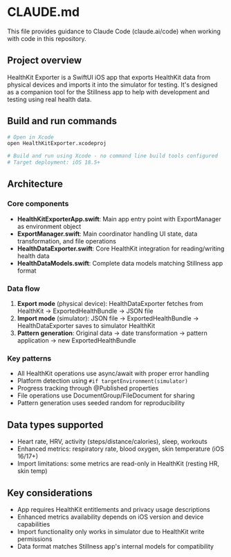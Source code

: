 # CLAUDE.md

This file provides guidance to Claude Code (claude.ai/code) when working with code in this repository.

## Project overview

HealthKit Exporter is a SwiftUI iOS app that exports HealthKit data from physical devices and imports it into the simulator for testing. It's designed as a companion tool for the Stillness app to help with development and testing using real health data.

## Build and run commands

```bash
# Open in Xcode
open HealthKitExporter.xcodeproj

# Build and run using Xcode - no command line build tools configured
# Target deployment: iOS 18.5+
```

## Architecture

### Core components

- **HealthKitExporterApp.swift**: Main app entry point with ExportManager as environment object
- **ExportManager.swift**: Main coordinator handling UI state, data transformation, and file operations
- **HealthDataExporter.swift**: Core HealthKit integration for reading/writing health data
- **HealthDataModels.swift**: Complete data models matching Stillness app format

### Data flow

1. **Export mode** (physical device): HealthDataExporter fetches from HealthKit → ExportedHealthBundle → JSON file
2. **Import mode** (simulator): JSON file → ExportedHealthBundle → HealthDataExporter saves to simulator HealthKit
3. **Pattern generation**: Original data → date transformation → pattern application → new ExportedHealthBundle

### Key patterns

- All HealthKit operations use async/await with proper error handling
- Platform detection using `#if targetEnvironment(simulator)` 
- Progress tracking through @Published properties
- File operations use DocumentGroup/FileDocument for sharing
- Pattern generation uses seeded random for reproducibility

## Data types supported

- Heart rate, HRV, activity (steps/distance/calories), sleep, workouts
- Enhanced metrics: respiratory rate, blood oxygen, skin temperature (iOS 16/17+)
- Import limitations: some metrics are read-only in HealthKit (resting HR, skin temp)

## Key considerations

- App requires HealthKit entitlements and privacy usage descriptions
- Enhanced metrics availability depends on iOS version and device capabilities
- Import functionality only works in simulator due to HealthKit write permissions
- Data format matches Stillness app's internal models for compatibility